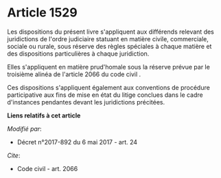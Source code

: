 # Article 1529

Les dispositions du présent livre s'appliquent aux différends relevant des juridictions de l'ordre judiciaire statuant en
matière civile, commerciale, sociale ou rurale, sous réserve des règles spéciales à chaque matière et des dispositions
particulières à chaque juridiction.

Elles s'appliquent en matière prud'homale sous la réserve prévue par le 
troisième alinéa de l'article 2066 du code civil
.

Ces dispositions s'appliquent également aux conventions de procédure participative aux fins de mise en état du litige
conclues dans le cadre d'instances pendantes devant les juridictions précitées.

**Liens relatifs à cet article**

_Modifié par_:

  - Décret n°2017-892 du 6 mai 2017 - art. 24

_Cite_:

  - Code civil - art. 2066
